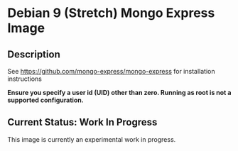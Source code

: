 # Debian 9 (Stretch) Mongo Express Image

## Description
See https://github.com/mongo-express/mongo-express for installation instructions

**Ensure you specify a user id (UID) other than zero. Running as root is not a supported configuration.**

## Current Status: Work In Progress

This image is currently an experimental work in progress.

